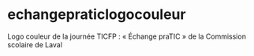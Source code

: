 # echangepraticlogocouleur
Logo couleur de la journée TICFP : « Échange praTIC » de la Commission scolaire de Laval

